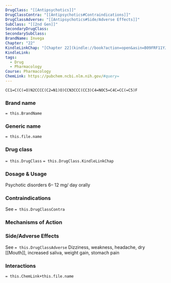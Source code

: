 ```yaml
---
DrugClass: "[[Antipsychotics]]"
DrugClassContra: "[[Antipsychotics#Contraindications]]"
DrugClassAdverse: "[[Antipsychotics#Side/Adverse Effects]]"
SubClass: "[[2nd Gen]]"
SecondaryDrugClass: 
SecondarySubClass: 
BrandName: Invega
Chapter: "22"
KindleLinkChap: "[Chapter 22](kindle://book?action=open&asin=B09FRF11YJ&location=11697)"
KindleLink: 
tags:
  - Drug
  - Pharmacology
Course: Pharmacology
ChemLink: https://pubchem.ncbi.nlm.nih.gov/#query=
---
```

```smiles
CC1=C(C(=O)N2CCCC(C2=N1)O)CCN3CCC(CC3)C4=NOC5=C4C=CC(=C5)F
```

### Brand name
`= this.BrandName`
### Generic name
`= this.file.name`
### Drug class 
`= this.DrugClass`
	`= this.DrugClass.KindleLinkChap`

### Dosage & Usage
Psychotic disorders
6– 12 mg/ day orally

### Contraindications
See `= this.DrugClassContra`

### Mechanisms of Action

### Side/Adverse Effects
See `= this.DrugClassAdverse`
 Dizziness, weakness, headache, dry [[Mouth]], increased saliva, weight gain, stomach pain 
 
### Interactions

`= this.ChemLink+this.file.name`
